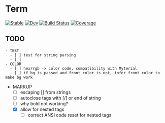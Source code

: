 # Term

[![Stable](https://img.shields.io/badge/docs-stable-blue.svg)](https://FedeClaudi.github.io/Term.jl/stable)
[![Dev](https://img.shields.io/badge/docs-dev-blue.svg)](https://FedeClaudi.github.io/Term.jl/dev)
[![Build Status](https://github.com/FedeClaudi/Term.jl/actions/workflows/CI.yml/badge.svg?branch=main)](https://github.com/FedeClaudi/Term.jl/actions/workflows/CI.yml?query=branch%3Amain)
[![Coverage](https://codecov.io/gh/FedeClaudi/Term.jl/branch/main/graph/badge.svg)](https://codecov.io/gh/FedeClaudi/Term.jl)

## TODO
    - TEST
      - [ ] test for string parsing
      - [ ] 
    - COLOR
      - [ ] hex/rgb -> color code, compatibility with Myterial
      - [ ] if bg is passed and front color is not, infer front color to make bg work

  - MARKUP
      - [ ] escaping [] from strings
      - [ ] autoclose tags with [/] or end of string
      - [ ] why bold not working?
      - [x] allow for nested tags
        - [ ] correct ANSI code reset for nested tags

